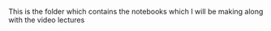 This is the folder which contains the notebooks which I will be making along with the video lectures
